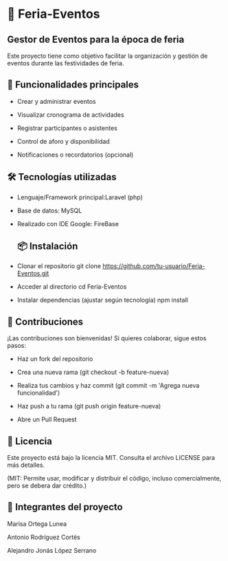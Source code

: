 # 🎉 Feria-Eventos
## Gestor de Eventos para la época de feria

Este proyecto tiene como objetivo facilitar la organización y gestión de eventos durante las festividades de feria.

## 🚀 Funcionalidades principales
- Crear y administrar eventos

- Visualizar cronograma de actividades

- Registrar participantes o asistentes

- Control de aforo y disponibilidad

- Notificaciones o recordatorios (opcional)

## 🛠 Tecnologías utilizadas

- Lenguaje/Framework principal:Laravel (php)

- Base de datos: MySQL

- Realizado con IDE Google: FireBase

  ## 📦 Instalación

 - Clonar el repositorio
 git clone https://github.com/tu-usuario/Feria-Eventos.git
 
 - Acceder al directorio
 cd Feria-Eventos
 
 - Instalar dependencias (ajustar según tecnología)
 npm install

## 🤝 Contribuciones
¡Las contribuciones son bienvenidas! Si quieres colaborar, sigue estos pasos:

- Haz un fork del repositorio

- Crea una nueva rama (git checkout -b feature-nueva)

- Realiza tus cambios y haz commit (git commit -m 'Agrega nueva funcionalidad')

- Haz push a tu rama (git push origin feature-nueva)

- Abre un Pull Request

## 📄 Licencia

Este proyecto está bajo la licencia MIT. Consulta el archivo LICENSE para más detalles.

(MIT: Permite usar, modificar y distribuir el código, incluso comercialmente, pero se debera dar crédito.)

## 👥 Integrantes del proyecto
Marisa Ortega Lunea

Antonio Rodríguez Cortés

Alejandro Jonás López Serrano
